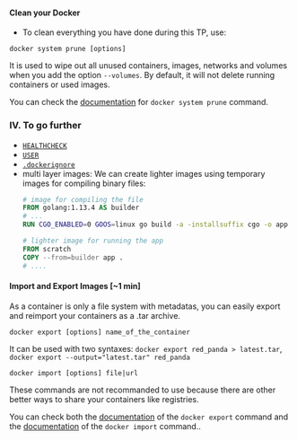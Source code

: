 #### Clean your Docker

- To clean everything you have done during this TP, use:

```
docker system prune [options]
```

It is used to wipe out all unused containers, images, networks and volumes when you add the option `--volumes`.
By default, it will not delete running containers or used images.

You can check the [documentation](https://docs.docker.com/engine/reference/commandline/system_prune/) for `docker system prune` command.


### IV. To go further

 - [`HEALTHCHECK`](https://docs.docker.com/engine/reference/builder/#healthcheck)
 - [`USER`](https://docs.docker.com/engine/reference/builder/#user)
 - [`.dockerignore`](https://docs.docker.com/engine/reference/builder/#dockerignore-file)
 - multi layer images: We can create lighter images using temporary images for compiling binary files:
     ```dockerfile
     # image for compiling the file
     FROM golang:1.13.4 AS builder
     # ...
     RUN CGO_ENABLED=0 GOOS=linux go build -a -installsuffix cgo -o app .

     # lighter image for running the app
     FROM scratch
     COPY --from=builder app .
     # ....
     ```

#### Import and Export Images [~1 min]

As a container is only a file system with metadatas, you can easily export and reimport your containers as a .tar archive.

```
docker export [options] name_of_the_container
```

It can be used with two syntaxes:
    `docker export red_panda > latest.tar`,  
    `docker export --output="latest.tar" red_panda`

```
docker import [options] file|url
```

These commands are not recommanded to use because there are other better ways to share your containers like registries.

You can check both the [documentation](https://docs.docker.com/engine/reference/commandline/export/) of the `docker export` command and the [documentation](https://docs.docker.com/engine/reference/commandline/import/) of the `docker import` command..

